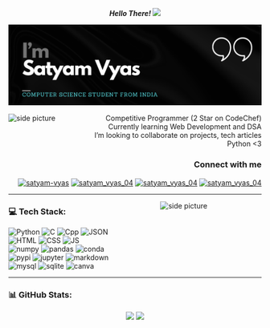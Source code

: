<p align='center'><em><strong>Hello There! </strong></em><img src='https://user-images.githubusercontent.com/74038190/241763891-7bb1e704-6026-48f9-8435-2f4d40101348.gif' height='40'></p>

![](https://github.com/SatyamVyas04/SatyamVyas04/blob/main/Github%20Banner.png)

<img width="30%" align="left" alt="side picture" src="https://user-images.githubusercontent.com/74038190/216656971-9a208a88-e6ad-4b7a-88eb-c410e4cf0e00.gif" />


<dl align="right">
  <dt>Competitive Programmer (2 Star on CodeChef)</dt>
  <dt>Currently learning Web Development and DSA</dt>
  <dt>I’m looking to collaborate on projects, tech articles</dt>
  <dt>Python &lt;3</dt>
</dl>

  
<h3 align="right">Connect with me</h3>
<p align="right">
  <a href="https://linkedin.com/in/satyam-vyas" target="blank"><img align="center" src="https://cdn-icons-png.flaticon.com/512/174/174857.png"
 alt="satyam-vyas" height="40" width="40" /></a>
  <a href="https://www.codechef.com/users/satyam_vyas_04" target="blank"><img align="center" src="https://user-images.githubusercontent.com/112865144/208242156-4db8653b-0464-43ce-a54e-08f701b64b73.png" alt="satyam_vyas_04" height="40" width="40" /></a>
  <a href="https://www.hackerrank.com/satyam_vyas_04" target="blank"><img align="center" src="https://cdn4.iconfinder.com/data/icons/logos-and-brands/512/160_Hackerrank_logo_logos-512.png" alt="satyam_vyas_04" height="40" width="40" /></a>
  <a href="https://www.leetcode.com/user0872ue" target="blank"><img align="center" src="https://upload.wikimedia.org/wikipedia/commons/a/ab/LeetCode_logo_white_no_text.svg" alt="satyam_vyas_04" height="40" width="40" /></a>
</p>

--- 

<img width="40%" align="right" alt="side picture" src="https://user-images.githubusercontent.com/74038190/225813708-98b745f2-7d22-48cf-9150-083f1b00d6c9.gif" />

### 💻 Tech Stack:

![Python](https://img.shields.io/badge/Python-FFD43B?style=for-the-badge&logo=python&logoColor=blue) ![C](https://img.shields.io/badge/C-00599C?style=for-the-badge&logo=c&logoColor=white) ![Cpp](https://img.shields.io/badge/C%2B%2B-00599C?style=for-the-badge&logo=c%2B%2B&logoColor=white) ![JSON](https://img.shields.io/badge/json-5E5C5C?style=for-the-badge&logo=json&logoColor=white)<br />
![HTML](https://img.shields.io/badge/HTML5-E34F26?style=for-the-badge&logo=html5&logoColor=white) ![CSS](https://img.shields.io/badge/CSS3-1572B6?style=for-the-badge&logo=css3&logoColor=white) ![JS](https://img.shields.io/badge/JavaScript-323330?style=for-the-badge&logo=javascript&logoColor=F7DF1E)<br />
![numpy](https://img.shields.io/badge/Numpy-777BB4?style=for-the-badge&logo=numpy&logoColor=white) ![pandas](https://img.shields.io/badge/Pandas-2C2D72?style=for-the-badge&logo=pandas&logoColor=white) ![conda](https://img.shields.io/badge/conda-342B029.svg?&style=for-the-badge&logo=anaconda&logoColor=white)<br />
![pypi](https://img.shields.io/badge/pypi-3775A9?style=for-the-badge&logo=pypi&logoColor=white) ![jupyter](https://img.shields.io/badge/Jupyter-F37626.svg?&style=for-the-badge&logo=Jupyter&logoColor=white) ![markdown](https://img.shields.io/badge/Markdown-000000?style=for-the-badge&logo=markdown&logoColor=white)<br/>
![mysql](https://img.shields.io/badge/MySQL-005C84?style=for-the-badge&logo=mysql&logoColor=white) ![sqlite](https://img.shields.io/badge/SQLite-07405E?style=for-the-badge&logo=sqlite&logoColor=white/) ![canva](https://img.shields.io/badge/Canva-%2300C4CC.svg?&style=for-the-badge&logo=Canva&logoColor=white) <br />

---

### 📊 GitHub Stats:
<p align='center'>
  <img align="center" src="https://github-readme-stats.vercel.app/api/top-langs/?username=SatyamVyas04&layout=donut&theme=radical" height='175'/>
  <img align="center" src="https://github-readme-stats.vercel.app/api?username=SatyamVyas04&show_icons=true&theme=radical&rank_icon=percentile" height='175'/>
</p>

